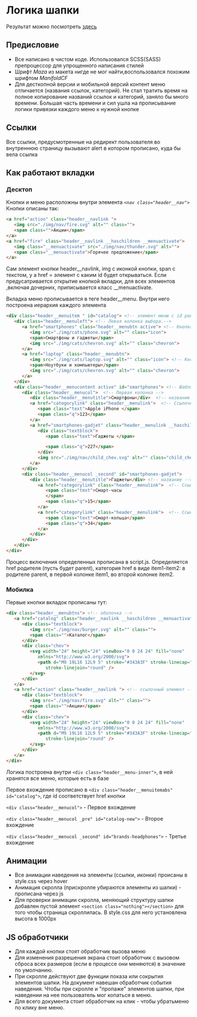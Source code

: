 # Логика шапки

Результат можно посмотреть [здесь](https://brilliantalmaz.github.io/headerlogic/)

## Предисловие

* Все написано в чистом коде. Использовался SCSS(SASS) препроцессор для упрощенного написания стилей
* Шрифт _Maza_ из макета нигде не мог найти,воспользовался похожим шрифтом _ManifoldCF_
* Для десткопной версии и мобильной версий контент меню отличается (названия ссылок, категорий). Не стал тратить время на полное копирование названий ссылок и категорий, заняло бы много времени. Большая часть времени и сил ушла на прописывание логики привязки каждого меню к нужной кнопке

## Ссылки
Все ссылки, предусмотренные на редирект пользователя во внутреннюю страницу вызывают alert в котором прописано, куда бы вела ссылка

## Как работают вкладки

### Десктоп

Кнопки и меню расположны внутри элемента _`<nav class="header__nav">`_ 
Кнопки описаны так:
```html 
<a href="action" class="header__navlink ">
   <img src="./img/nav/fire.svg" alt="" class="">
   <span class="">Акции</span>  
</a>
<a href="fire" class="header__navlink __haschildren __menuactivate">
   <img class="__menuactivate" src="./img/nav/thunder.svg" alt="">
   <span class="__menuactivate">Горячее предложение</span>
</a>
```
Сам элемент кнопки header__navlink, img с иконкой кнопки, span с текстом, у a href = элемент с каким id будет открываться. Если предусатривается открытие кнопкой вкладки, для всех элементов ,включая дочерних, приписывается класс __menuactivate. 


Вкладка меню прописывается в теге header__menu. Внутри него построена иерархия каждого элемента
```html
<div class="header__menuitem " id="catalog"> <!-- элемент меню с id равным href кнопки-->
   <div class="header__menuleft"> <!-- Левая колонка выбора.-->
      <a href="smartphones" class="header__menubtn active"> <!-- Кнопка левой колонки. Первая по умолчанию включена-->
         <img src="./img/cats/phone.svg" alt="" class="icon">
         <span>Смартфоны и гаджеты</span>
         <img src="./img/cats/chevron.svg" alt="" class="chevron">
      </a>
      <a href="laptop" class="header__menubtn">
         <img src="./img/cats/laptop.svg" alt="" class="icon"> <!-- Кнопка левой колонки.-->
         <span>Ноутбуки и компьютеры</span>
         <img src="./img/cats/chevron.svg" alt="" class="chevron">
      </a>
   </div>
   <div class="header__menucontent active" id="smartphones"> <!-- Шаблон тела меню, активна всегда-->
      <div class="header__menucol">  <!-- Первая колонка -->
         <div class="header__menutitle">Смартфоны</div>  <!-- название -->
         <a href="categorylink" class="header__menulink">  <!-- Ссылочный элемент -->
            <span class="text">Apple iPhone </span>
            <span class="q">123</span>
         </a>
         <a href="smartphones-gadjet" class="header__menulink __haschildren">  <!-- Каталогочный элемент. href = ссылка на элемент второго меню. класс __haschildren отвечает будет ли ссылка каталогом, соответственно скрывать ли chevron или нет -->
            <div class="textblock">
               <span class="text">Гаджеты </span>

               <span class="q">227</span>
            </div>
            <img src="./img/nav/child_chev.svg" alt="" class="child_chev">
         </a>
      </div>
      <div class="header__menucol _second" id="smartphones-gadjet">
         <div class="header__menutitle">Гаджеты</div> <!-- название -->
            <a href="categorylink" class="header__menulink">  <!-- Ссылочный элементание -->
               <span class="text">Смарт-часы
               </span>
               <span class="q">15</span>
            </a>
            <a href="categorylink" class="header__menulink">  <!-- Ссылочный элементание -->
               <span class="text">Смарт-кольца</span>
               <span class="q">34</span>
            </a>
         </div>
      </div>
   </div>
</div>
```

Процесс включения определенных прописана в script.js. Определяется href родителя (пусть будет parent), категория href в виде item1-item2: в родителе parent, в первой колонке item1, во второй колонке item2.

### Мобилка

Первые кнопки вкладок прописаны тут:
```html 
<div class="header__menubtns"> <!-- оболочка -->
   <a href="catalog" class="header__navlink __haschildren __menuactivate"> <!-- каталогочный элемент - __haschildren. href = id следующего вхождения -->
      <div class="textblock">
         <img src="./img/nav/burger.svg" alt="" class="">
         <span class="">Каталог</span>
      </div>
      <div class="chev">
         <svg width="24" height="24" viewBox="0 0 24 24" fill="none"
            xmlns="http://www.w3.org/2000/svg">
            <path d="M9 19L16 12L9 5" stroke="#343A3F" stroke-linecap="round"
               stroke-linejoin="round" />
         </svg>
      </div>
   </a>
   <a href="action" class="header__navlink "> <!-- ссылочный элемент -->
      <div class="textblock">
         <img src="./img/nav/fire.svg" alt="" class="">
         <span class="">Акции</span>
      </div>
      <div class="chev">
         <svg width="24" height="24" viewBox="0 0 24 24" fill="none"
            xmlns="http://www.w3.org/2000/svg">
            <path d="M9 19L16 12L9 5" stroke="#343A3F" stroke-linecap="round"
               stroke-linejoin="round" />
         </svg>
      </div>
   </a>
</div>
```

Логика построена внутри  `<div class="header__menu-inner">`, в ней хранятся все меню, которые есть в базе

Первое вхождение прописано в  `<div class="header__menuitemabs" id="catalog">`, где id  соответствует href кнопки

`<div class="header__menucol">` - Первое вхождение

`<div class="header__menucol _pre" id="catalog-new">` - Второе вхождение

`<div class="header__menucol _second" id="brands-headphones">` - Третье вхождение

## Анимации

* Все анимации наведения на элементы (ссылки, иконки) происаны в style.css через hover
* Анимация скролла (прискролле убираются элементы из шапки) - прописана через js 
* Для проверки анимации скролла, меняющий структуру шапки добавлен  пустой элемент `<section class="nothing"></section>` для того чтобы страница скроллилась. В style.css для него установлена высота в 1000px


## JS обработчики
* Для каждой кнопки стоят обработчик вызова меню
* Для изменения разрешения экрана стоит обработчик с вызовом сброса всех размеров (если в процессе они меняются) в значение по умолчанию.
* При скролле действуют две функции показа или сокрытия элементов шапки. На документ навешан обработчик события наведения. Чтобы при скролле и "пропаже" элементов шапки, при наведении на нее пользователь мог копаться в меню.
* Для всего документа стоит обработчик на клик - чтобы убратьменю по клику вне меню. 